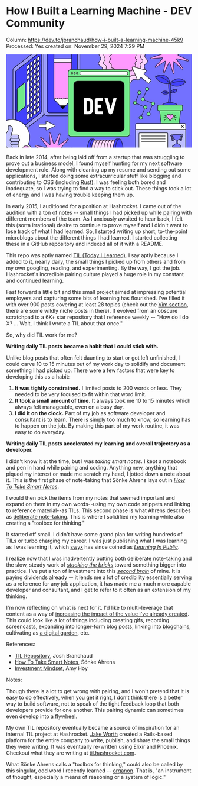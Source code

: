 # How I Built a Learning Machine - DEV Community

Column: https://dev.to/jbranchaud/how-i-built-a-learning-machine-45k9
Processed: Yes
created on: November 29, 2024 7:29 PM

![3otvb2z646ytpt1hl2rv.jpg](How%20I%20Built%20a%20Learning%20Machine%20-%20DEV%20Community%2014e45e69b16a815f94e4d38125831f64/3otvb2z646ytpt1hl2rv.jpg)

Back in late 2014, after being laid off from a startup that was struggling to prove out a business model, I found myself hunting for my next software development role. Along with cleaning up my resume and sending out some applications, I started doing some extracurricular stuff like blogging and contributing to OSS (including [Rust](https://github.com/rust-lang/rust/pull/19685)). I was feeling both bored and inadequate, so I was trying to find a way to stick out. These things took a lot of energy and I was having trouble keeping them up.

In early 2015, I auditioned for a position at Hashrocket. I came out of the audition with a ton of notes -- small things I had picked up while [pairing](https://dev.to/jbranchaud/give-pair-programming-another-chance-3nbk) with different members of the team. As I anxiously awaited to hear back, I felt this (sorta irrational) desire to continue to prove myself and I didn't want to lose track of what I had learned. So, I started writing up short, to-the-point microblogs about the different things I had learned. I started collecting these in a GitHub repository and indexed all of it with a README.

This repo was aptly named [TIL (Today I Learned)](https://github.com/jbranchaud/til). I say aptly because I added to it, nearly daily, the small things I picked up from others and from my own googling, reading, and experimenting. By the way, I got the job. Hashrocket's incredible pairing culture played a huge role in my constant and continued learning.

Fast forward a little bit and this small project aimed at impressing potential employers and capturing some bits of learning has flourished. I've filled it with over 900 posts covering at least 28 topics (check out the [Vim section](https://github.com/jbranchaud/til#vim), there are some wildly niche posts in there). It evolved from an obscure scratchpad to a 6K+ star repository that I reference weekly -- "How do I do X? ... Wait, I think I wrote a TIL about that once."

So, why did TIL work for me?

**Writing daily TIL posts became a habit that I could stick with.**

Unlike blog posts that often felt daunting to start or got left unfinished, I could carve 10 to 15 minutes out of my work day to solidify and document something I had picked up. There were a few factors that were key to developing this as a habit:

1. **It was tightly constrained.** I limited posts to 200 words or less. They needed to be very focused to fit within that word limit.
2. **It took a small amount of time.** It always took me 10 to 15 minutes which always felt manageable, even on a busy day.
3. **I did it on the clock.** Part of my job as software developer and consultant is to learn. There is simply too much to know, so learning has to happen on the job. By making this part of my work routine, it was easy to do everyday.

**Writing daily TIL posts accelerated my learning and overall trajectory as a developer.**

I didn't know it at the time, but I was *taking smart notes*. I kept a notebook and pen in hand while pairing and coding. Anything new, anything that piqued my interest or made me scratch my head, I jotted down a note about it. This is the first phase of note-taking that Sönke Ahrens lays out in [*How To Take Smart Notes*](https://www.amazon.com/gp/product/1542866502/ref=as_li_tl?ie=UTF8&camp=1789&creative=9325&creativeASIN=1542866502&linkCode=as2&tag=jbranchaud-20&linkId=5ccb332e5a1674d2f7e620f328f9b258).

I would then pick the items from my notes that seemed important and expand on them in my own words--using my own code snippets and linking to reference material--as TILs. This second phase is what Ahrens describes as [deliberate note-taking](https://dev.to/jbranchaud/deliberate-note-taking-llh). This is where I solidified my learning while also creating a "toolbox for thinking."

It started off small. I didn't have some grand plan for writing hundreds of TILs or turbo charging my career. I was just publishing what I was learning as I was learning it, which [swyx](https://twitter.com/swyx) has since coined as [*Learning In Public*](https://www.swyx.io/writing/learn-in-public/).

I realize now that I was inadvertently putting both deliberate note-taking and the slow, steady work of [*stacking the bricks*](https://stackingthebricks.com/failure-the-hourly-mindset/) toward something bigger into practice. I've put a ton of investment into this [*second brain*](https://www.keepproductive.com/blog/how-to-build-a-second-brain) of mine. It is paying dividends already -- it lends me a lot of credibility essentially serving as a reference for any job application, it has made me a much more capable developer and consultant, and I get to refer to it often as an extension of my thinking.

I'm now reflecting on what is next for it. I'd like to multi-leverage that content as a way of [increasing the impact of the value I've already created](https://kentcdodds.com/blog/how-i-am-so-productive). This could look like a lot of things including creating gifs, recording screencasts, expanding into longer-form blog posts, linking into [blogchains](https://tomcritchlow.com/2019/07/17/blogchains/), cultivating as [a digital garden](https://dev.to/jbranchaud/the-digital-garden-l10), etc.

References:

- [TIL Repository](https://github.com/jbranchaud/til), Josh Branchaud
- [How To Take Smart Notes](https://www.amazon.com/gp/product/1542866502/ref=as_li_tl?ie=UTF8&camp=1789&creative=9325&creativeASIN=1542866502&linkCode=as2&tag=jbranchaud-20&linkId=5ccb332e5a1674d2f7e620f328f9b258), Sönke Ahrens
- [Investment Mindset](https://stackingthebricks.com/failure-the-hourly-mindset/), Amy Hoy

Notes:

Though there is a lot to get wrong with pairing, and I won't pretend that it is easy to do effectively, when you get it right, I don't think there is a better way to build software, not to speak of the tight feedback loop that both developers provide for one another. This pairing dynamic can sometimes even develop into [a flywheel](https://dev.to/jbranchaud/into-the-flywheel-29h0).

My own TIL repository eventually became a source of inspiration for an internal TIL project at Hashrocket. [Jake Worth](https://twitter.com/jwworth) created a Rails-based platform for the entire company to write, publish, and share the small things they were writing. It was eventually re-written using Elixir and Phoenix. Checkout what they are writing at [til.hashrocket.com](https://til.hashrocket.com/).

What Sönke Ahrens calls a "toolbox for thinking," could also be called by this singular, odd word I recently learned -- [organon](https://twitter.com/jessitron/status/1241758480639426560?s=20). That is, "an instrument of thought, especially a means of reasoning or a system of logic."